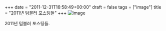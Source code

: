 +++
date = "2011-12-31T16:58:49+00:00"
draft = false
tags = ["image"]
title = "2011년 텀블러 포스팅들"
+++
![image](/tumblr_img/2011-12-31-2011-/621d5949738cbf10c1eddf28e0177e6ca92a80582156022ce4a9f03fa646450f.png)



2011년 텀블러 포스팅들.

